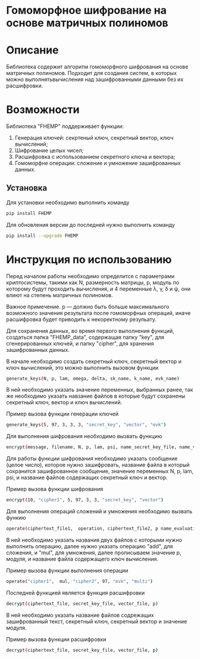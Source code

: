 # Гомоморфное шифрование на основе матричных полиномов

# Описание

Библиотека содержит алгоритм гомоморфного шифрования на основе матричных полиномов. Подходит для создания систем, в которых можно выполнятьвычисления над зашифрованными данными без их расшифровки.

# Возможности

Библиотека "FHEMP" поддерживает функции:
1. Генерация ключей: секртеный ключ, секретный вектор, ключ вычислений;
2. Шифрование целых чисел;
3. Расшифровка с использованием секретного ключа и вектора;
4. Гомоморфне операции: сложение и умножение зашифрованных данных.

## Установка

Для установки необходимо выполнить команду

```bash
pip install FHEMP
```

Для обновления версии до последней нужно выполнить команду

```bash
pip install --upgrade FHEMP
```

# Инструкция по использованию

Перед началом работы необходимо определится с параметрами криптосистемы, такими как N, размерность матрицы, p, модуль по которому будут проходить вычисления, и 4 переменные λ, γ, δ и ψ, они влиют на степень матричных полиномов.

Важное примечение. p — должно быть больше максимального возможного значения результата после гомоморфных операций, иначе расшифровка будет приводить к некоректному резульату.

Для сохранения данных, во время первого выполнения функций, создаться
папка "FHEMP_data", содержащая папку "key", для сгенерированных ключей, и
папку "cipher", для хранения зашифрованных данных.

В начале необходимо создать секретный ключ, секретный
вектор и ключ вычислений, это можно выполнить вызовом функции

```bash
generate_keys(N, p, lam, omega, delta, sk_name, k_name, evk_name)
```

В ней необходимо указать значение переменных, выбранных ранее, так же необходимо указать навзание файлов в которые будут сохранены секретный ключ, вектор и ключ вычислений. 

Пример вызова функции генерации ключей

```bash
generate_keys(5, 97, 3, 3, 3, "secret_key", "vector", "evk")
```

Для выполнения шифрования необходимо вызвать функцию 

```bash
encrypt(message, filename, N, p, lam, psi, name_secret_key_file, name_vector_file)
```

Для работы функции шифрования необходимо указать сообщение (целое число), которое нужно зашифровать, название файла в который сохранится зашифрованное сообщение, значение переменных N, p, lam, psi, и название файлов содержащих секретный ключ и вектор.

Пример вызова функции шифрования

```bash
encrypt(10, "cipher1", 5, 97, 3, 3, "secret_key", "vector")
```

Для выполнения операций сложений и умножения необходимо вызвать функию 

```bash
operate(ciphertext_file1,  operation, ciphertext_file2, p name_evaluation_key_file, filename)
```

В ней необходимо указать названия двух файлов с которыми нужно выполнить операцию, далее нужно указать операцию "add", для сложения, и "mul", для умножения, далее прописываем значение p, модуля, и название файла содержащего ключ вычисления.

Пример вызова функции выполнения операции

```bash
operate("cipher1",  mul, "cipher2", 97, "evk", "multi")
```

Последней функцией является функция расшифровки

```bash
decrypt(ciphertext_file, secret_key_file, vector_file, p)
```

В ней необходимо указать название файлов содрежащих зашифрованный текст, секретный ключ, секретный вектор и значение модуля.

Пример вызова функции расшифровки

```bash
decrypt(ciphertext_file, secret_key_file, vector_file, p)
```